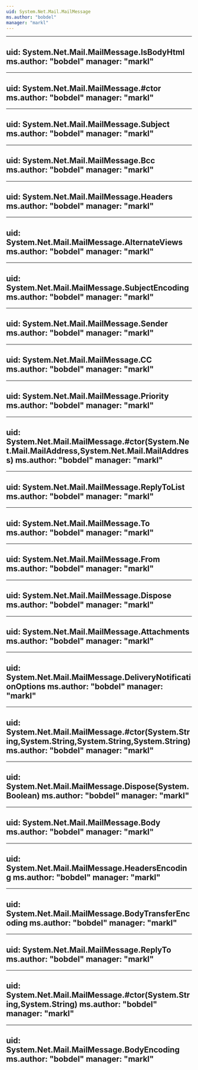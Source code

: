 ```yaml
---
uid: System.Net.Mail.MailMessage
ms.author: "bobdel"
manager: "markl"
---
```


---
uid: System.Net.Mail.MailMessage.IsBodyHtml
ms.author: "bobdel"
manager: "markl"
---

---
uid: System.Net.Mail.MailMessage.#ctor
ms.author: "bobdel"
manager: "markl"
---

---
uid: System.Net.Mail.MailMessage.Subject
ms.author: "bobdel"
manager: "markl"
---

---
uid: System.Net.Mail.MailMessage.Bcc
ms.author: "bobdel"
manager: "markl"
---

---
uid: System.Net.Mail.MailMessage.Headers
ms.author: "bobdel"
manager: "markl"
---

---
uid: System.Net.Mail.MailMessage.AlternateViews
ms.author: "bobdel"
manager: "markl"
---

---
uid: System.Net.Mail.MailMessage.SubjectEncoding
ms.author: "bobdel"
manager: "markl"
---

---
uid: System.Net.Mail.MailMessage.Sender
ms.author: "bobdel"
manager: "markl"
---

---
uid: System.Net.Mail.MailMessage.CC
ms.author: "bobdel"
manager: "markl"
---

---
uid: System.Net.Mail.MailMessage.Priority
ms.author: "bobdel"
manager: "markl"
---

---
uid: System.Net.Mail.MailMessage.#ctor(System.Net.Mail.MailAddress,System.Net.Mail.MailAddress)
ms.author: "bobdel"
manager: "markl"
---

---
uid: System.Net.Mail.MailMessage.ReplyToList
ms.author: "bobdel"
manager: "markl"
---

---
uid: System.Net.Mail.MailMessage.To
ms.author: "bobdel"
manager: "markl"
---

---
uid: System.Net.Mail.MailMessage.From
ms.author: "bobdel"
manager: "markl"
---

---
uid: System.Net.Mail.MailMessage.Dispose
ms.author: "bobdel"
manager: "markl"
---

---
uid: System.Net.Mail.MailMessage.Attachments
ms.author: "bobdel"
manager: "markl"
---

---
uid: System.Net.Mail.MailMessage.DeliveryNotificationOptions
ms.author: "bobdel"
manager: "markl"
---

---
uid: System.Net.Mail.MailMessage.#ctor(System.String,System.String,System.String,System.String)
ms.author: "bobdel"
manager: "markl"
---

---
uid: System.Net.Mail.MailMessage.Dispose(System.Boolean)
ms.author: "bobdel"
manager: "markl"
---

---
uid: System.Net.Mail.MailMessage.Body
ms.author: "bobdel"
manager: "markl"
---

---
uid: System.Net.Mail.MailMessage.HeadersEncoding
ms.author: "bobdel"
manager: "markl"
---

---
uid: System.Net.Mail.MailMessage.BodyTransferEncoding
ms.author: "bobdel"
manager: "markl"
---

---
uid: System.Net.Mail.MailMessage.ReplyTo
ms.author: "bobdel"
manager: "markl"
---

---
uid: System.Net.Mail.MailMessage.#ctor(System.String,System.String)
ms.author: "bobdel"
manager: "markl"
---

---
uid: System.Net.Mail.MailMessage.BodyEncoding
ms.author: "bobdel"
manager: "markl"
---

